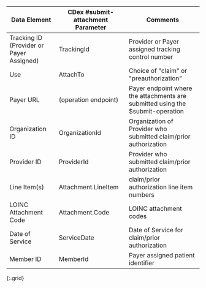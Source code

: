 | Data Element | CDex #submit-attachment Parameter | Comments |
|-----|----|-------|
| Tracking ID (Provider or Payer Assigned) | TrackingId | Provider or Payer assigned tracking control number |
| Use | AttachTo | Choice of "claim" or "preauthorization" |
| Payer URL | (operation endpoint) | Payer endpoint where the attachments are submitted using the $submit-operation |
| Organization ID | OrganizationId | Organization of Provider who submitted claim/prior authorization |
| Provider ID | ProviderId | Provider who submitted claim/prior authorization |
| Line Item(s) | Attachment.LineItem | claim/prior authorization line item numbers |
| LOINC Attachment Code | Attachment.Code | LOINC attachment codes |
| Date of Service | ServiceDate | Date of Service for claim/prior authorization |
| Member ID | MemberId | Payer assigned patient identifier |
{:.grid}